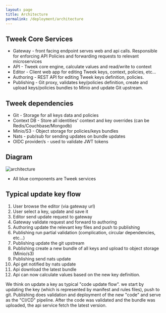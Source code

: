 ```yaml
---
layout: page
title: Architecture
permalink: /deployment/architecture
---
```


## Tweek Core Services

- Gateway - front facing endpoint serves web and api calls. Responsible for enforcing API Policies and forwarding requests to relevant microservices
- API - Tweek core engine, calculate values and read/write to context
- Editor - Client web app for editing Tweek keys, context, policies, etc...
- Authoring - REST API for editing Tweek keys definition, policies.
- Publishing - Git proxy, validates key/policies definition, create and upload keys/policies bundles to Minio and update Git upstream.

## Tweek dependencies

- Git - Storage for all keys data and policies
- Context DB - Store all identities' context and key overrides (can be Redis/Couchbase/Mongodb)
- Minio/S3 - Object storage for policies/keys bundles
- Nats - pub/sub for sending updates on bundle updates
- OIDC provider/s - used to validate JWT tokens

## Diagram

![architecture](/assets/architecture.png)

- All blue components are Tweek services

## Typical update key flow

1. User browse the editor (via gateway url)
2. User select a key, update and save it
3. Editor send update request to gateway
4. Gateway validate request and forward to authoring
5. Authoring update the relevant key files and push to publishing
6. Publishing run partial validation (complication, circular dependencies, etc...)
7. Publishing update the git upstream
8. Publishing create a new bundle of all keys and upload to object storage (Minio/s3)
9. Publishing send nats update
10. Api get notified by nats update
11. Api download the latest bundle
12. Api can now calculate values based on the new key definition.

We think on update a key as typical "code update flow".
we start by updating the key (which is represented by manifest and rules files), push to git.
Publishing does validation and deployment of the new "code" and serve as the "CI/CD" pipeline.
After the code was validated and the bundle was uploaded, the api service fetch the latest version.
